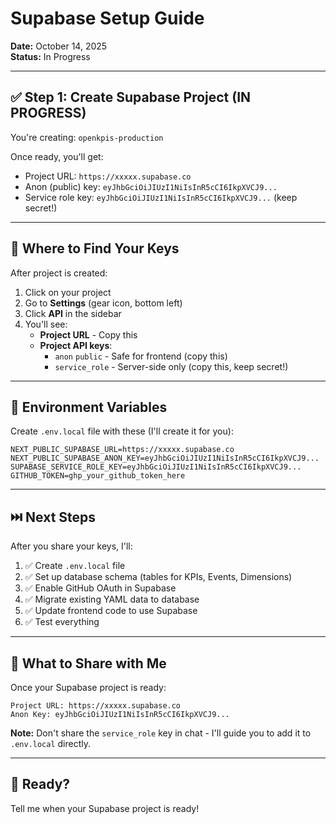 # Supabase Setup Guide

**Date:** October 14, 2025  
**Status:** In Progress

---

## ✅ Step 1: Create Supabase Project (IN PROGRESS)

You're creating: `openkpis-production`

Once ready, you'll get:
- Project URL: `https://xxxxx.supabase.co`
- Anon (public) key: `eyJhbGciOiJIUzI1NiIsInR5cCI6IkpXVCJ9...`
- Service role key: `eyJhbGciOiJIUzI1NiIsInR5cCI6IkpXVCJ9...` (keep secret!)

---

## 📍 Where to Find Your Keys

After project is created:
1. Click on your project
2. Go to **Settings** (gear icon, bottom left)
3. Click **API** in the sidebar
4. You'll see:
   - **Project URL** - Copy this
   - **Project API keys**:
     - `anon` `public` - Safe for frontend (copy this)
     - `service_role` - Server-side only (copy this, keep secret!)

---

## 🔐 Environment Variables

Create `.env.local` file with these (I'll create it for you):

```
NEXT_PUBLIC_SUPABASE_URL=https://xxxxx.supabase.co
NEXT_PUBLIC_SUPABASE_ANON_KEY=eyJhbGciOiJIUzI1NiIsInR5cCI6IkpXVCJ9...
SUPABASE_SERVICE_ROLE_KEY=eyJhbGciOiJIUzI1NiIsInR5cCI6IkpXVCJ9...
GITHUB_TOKEN=ghp_your_github_token_here
```

---

## ⏭️ Next Steps

After you share your keys, I'll:
1. ✅ Create `.env.local` file
2. ✅ Set up database schema (tables for KPIs, Events, Dimensions)
3. ✅ Enable GitHub OAuth in Supabase
4. ✅ Migrate existing YAML data to database
5. ✅ Update frontend code to use Supabase
6. ✅ Test everything

---

## 🎯 What to Share with Me

Once your Supabase project is ready:

```
Project URL: https://xxxxx.supabase.co
Anon Key: eyJhbGciOiJIUzI1NiIsInR5cCI6IkpXVCJ9...
```

**Note:** Don't share the `service_role` key in chat - I'll guide you to add it to `.env.local` directly.

---

## 🚀 Ready?

Tell me when your Supabase project is ready!

